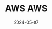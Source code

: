 ---
title: AWS AWS
description: AWS AWS AWS
date: 2024-05-07
url: https://github.com/hritesh-sonawane/SAA-CO2
---